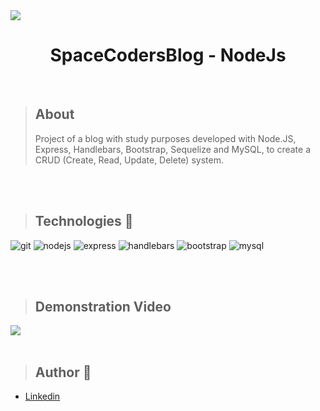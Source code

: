 
<img align="center" src="https://github.com/giselle-ferreira/spacecoders-blog-nodejs/blob/main/public/img/bannerspacecat.jpg" />
<h1 align="center">SpaceCodersBlog - NodeJs</h1>

</br>


> ## About
> Project of a blog with study purposes developed with Node.JS, Express, Handlebars, Bootstrap, Sequelize and MySQL, to create a CRUD (Create, Read, Update, Delete) system.

</br>
</br>

>## Technologies 🧰

<p align="left">
<img alt="git" src="https://img.shields.io/badge/Git-F05032?style=for-the-badge&logo=git&logoColor=white" />
<img alt="nodejs" src="https://img.shields.io/badge/Node.js-339933?style=for-the-badge&logo=nodedotjs&logoColor=white" />
<img alt="express" src="https://img.shields.io/badge/Express.js-000000?style=for-the-badge&logo=express&logoColor=white" />
<img alt="handlebars" src="https://img.shields.io/badge/Handlebars.js-f0772b?style=for-the-badge&logo=handlebarsdotjs&logoColor=black" />
<img alt="bootstrap" src="https://img.shields.io/badge/Bootstrap-563D7C?style=for-the-badge&logo=bootstrap&logoColor=white" />
<img alt="mysql" src="https://img.shields.io/badge/mysql-%2300f.svg?style=for-the-badge&logo=mysql&logoColor=white" />
</p>

</br>
</br>


> ## Demonstration Video

<img src="https://github.com/giselle-ferreira/spacecoders-blog-nodejs/blob/main/public/gif/spacecodersblog.gif" />

</br>
</br>


> ## Author 👋

- <a href="https://www.linkedin.com/in/giselleferreiras/" >Linkedin</a>


